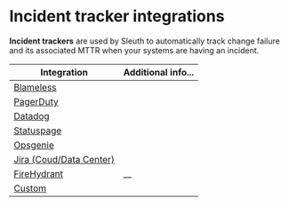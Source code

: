 # Incident tracker integrations

**Incident trackers** are used by Sleuth to automatically track change failure and its associated MTTR when your systems are having an incident.

| Integration                                          | Additional info... |
| ---------------------------------------------------- | ------------------ |
| [Blameless](blameless.md)                            |                    |
| [PagerDuty](pagerduty.md)                            |                    |
| [Datadog](datadog.md)                                |                    |
| [Statuspage](statuspage.md)                          |                    |
| [Opsgenie](opsgenie.md)                              |                    |
| [Jira (Coud/Data Center)](jira-cloud-data-center.md) |                    |
| [FireHydrant](firehydrant.md)                        | \_\_               |
| [Custom](custom.md)                                  |                    |

